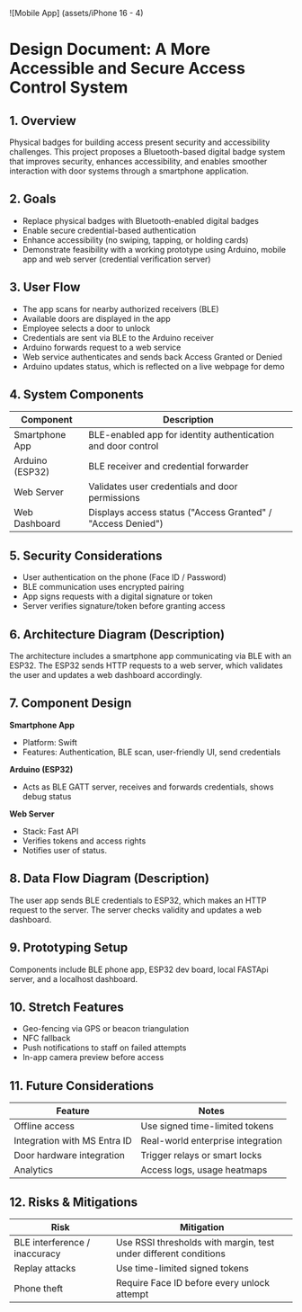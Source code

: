 ![Mobile App] (assets/iPhone 16 - 4)

# Design Document: A More Accessible and Secure Access Control System

## 1. Overview
Physical badges for building access present security and accessibility challenges. This project proposes a Bluetooth-based digital badge system that improves security, enhances accessibility, and enables smoother interaction with door systems through a smartphone application.

## 2. Goals
- Replace physical badges with Bluetooth-enabled digital badges  
- Enable secure credential-based authentication  
- Enhance accessibility (no swiping, tapping, or holding cards)  
- Demonstrate feasibility with a working prototype using Arduino, mobile app and web server (credential verification server)

## 3. User Flow
- The app scans for nearby authorized receivers (BLE)  
- Available doors are displayed in the app  
- Employee selects a door to unlock  
- Credentials are sent via BLE to the Arduino receiver  
- Arduino forwards request to a web service  
- Web service authenticates and sends back Access Granted or Denied  
- Arduino updates status, which is reflected on a live webpage for demo

## 4. System Components

| Component        | Description                                                |
|------------------|------------------------------------------------------------|
| Smartphone App   | BLE-enabled app for identity authentication and door control |
| Arduino (ESP32)  | BLE receiver and credential forwarder                      |
| Web Server       | Validates user credentials and door permissions            |
| Web Dashboard    | Displays access status ("Access Granted" / "Access Denied")|

## 5. Security Considerations
- User authentication on the phone (Face ID / Password)  
- BLE communication uses encrypted pairing  
- App signs requests with a digital signature or token  
- Server verifies signature/token before granting access

## 6. Architecture Diagram (Description)
The architecture includes a smartphone app communicating via BLE with an ESP32. The ESP32 sends HTTP requests to a web server, which validates the user and updates a web dashboard accordingly.

## 7. Component Design

**Smartphone App**  
- Platform: Swift 
- Features: Authentication, BLE scan, user-friendly UI, send credentials  

**Arduino (ESP32)**  
- Acts as BLE GATT server, receives and forwards credentials, shows debug status  

**Web Server**  
- Stack: Fast API 
- Verifies tokens and access rights
- Notifies user of status. 


## 8. Data Flow Diagram (Description)
The user app sends BLE credentials to ESP32, which makes an HTTP request to the server. The server checks validity and updates a web dashboard.

## 9. Prototyping Setup
Components include BLE phone app, ESP32 dev board, local FASTApi server, and a localhost dashboard.

## 10. Stretch Features
- Geo-fencing via GPS or beacon triangulation  
- NFC fallback  
- Push notifications to staff on failed attempts  
- In-app camera preview before access

## 11. Future Considerations

| Feature                    | Notes                                 |
|----------------------------|---------------------------------------|
| Offline access             | Use signed time-limited tokens        |
| Integration with MS Entra ID | Real-world enterprise integration    |
| Door hardware integration  | Trigger relays or smart locks         |
| Analytics                  | Access logs, usage heatmaps           |

## 12. Risks & Mitigations

| Risk                          | Mitigation                                                  |
|-------------------------------|-------------------------------------------------------------|
| BLE interference / inaccuracy | Use RSSI thresholds with margin, test under different conditions |
| Replay attacks                | Use time-limited signed tokens                             |
| Phone theft                   | Require Face ID before every unlock attempt                |

